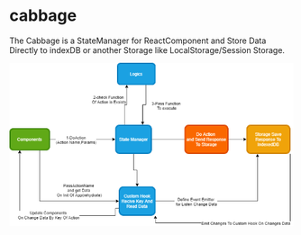 # cabbage

The Cabbage is a StateManager for ReactComponent and Store Data Directly to indexDB or another Storage like LocalStorage/Session Storage. 

<img align="center" alt="Architecht Of Cabbage StateManager" src="https://github.com/ParhamZare/Cabbage/blob/master/architecht.png">

